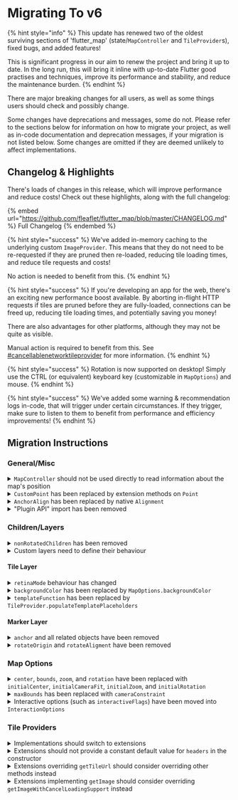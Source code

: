 # Migrating To v6

{% hint style="info" %}
This update has renewed two of the oldest surviving sections of 'flutter\_map' (state/`MapController` and `TileProvider`s), fixed bugs, and added features!

This is significant progress in our aim to renew the project and bring it up to date. In the long run, this will bring it inline with up-to-date Flutter good practises and techniques, improve its performance and stability, and reduce the maintenance burden.
{% endhint %}

There are major breaking changes for all users, as well as some things users should check and possibly change.

Some changes have deprecations and messages, some do not. Please refer to the sections below for information on how to migrate your project, as well as in-code documentation and deprecation messages, if your migration is not listed below. Some changes are omitted if they are deemed unlikely to affect implementations.

## Changelog & Highlights

There's loads of changes in this release, which will improve performance and reduce costs! Check out these highlights, along with the full changelog:

{% embed url="https://github.com/fleaflet/flutter_map/blob/master/CHANGELOG.md" %}
Full Changelog
{% endembed %}

{% hint style="success" %}
We've added in-memory caching to the underlying custom `ImageProvider`. This means that they do not need to be re-requested if they are pruned then re-loaded, reducing tile loading times, and reduce tile requests and costs!

No action is needed to benefit from this.
{% endhint %}

{% hint style="success" %}
If you're developing an app for the web, there's an exciting new performance boost available. By aborting in-flight HTTP requests if tiles are pruned before they are fully-loaded, connections can be freed up, reducing tile loading times, and potentially saving you money!

There are also advantages for other platforms, although they may not be quite as visible.

Manual action is required to benefit from this. See [#cancellablenetworktileprovider](../layers/tile-layer/tile-providers.md#cancellablenetworktileprovider "mention") for more information.
{% endhint %}

{% hint style="success" %}
Rotation is now supported on desktop! Simply use the CTRL (or equivalent) keyboard key (customizable in `MapOptions`) and mouse.
{% endhint %}

{% hint style="success" %}
We've added some warning & recommendation logs in-code, that will trigger under certain circumstances. If they trigger, make sure to listen to them to benefit from performance and efficiency improvements!
{% endhint %}

## Migration Instructions

### General/Misc

<details>

<summary><code>MapController</code> should not be used directly to read information about the map's position</summary>

`MapController` now only controls the map's position/viewport/camera. The map's position is now described by `MapCamera`.

There are multiple possibilities for migration:

1. If inside the `FlutterMap` context, prefer using `MapCamera.of(context)`
2. Otherwise, use `MapController` in the same way, but use the `.camera` getter to retrieve the `MapCamera`.

See [programmatic-control](../usage/programmatic-control/ "mention") for more information.

</details>

<details>

<summary><code>CustomPoint</code> has been replaced by extension methods on <code>Point</code></summary>

[Extension methods](https://dart.dev/language/extension-methods) are now used to add the required functionality to the standard 'dart:math' `Point` object.

To migrate, most cases should just need to replace all occurrences of `CustomPoint` with `Point`.

</details>

<details>

<summary><code>AnchorAlign</code> has been replaced by native <code>Alignment</code></summary>

`AnchorAlign` has been removed without deprecation, because `Alignment`/`AlignmentGeometry` can provide the same alignment positions/values.

To migrate, replace occurences of `AnchorAlign` with the respective `Aligment`. Note that only the pre-provided `Alignment`s should be used.

</details>

<details>

<summary>"Plugin API" import has been removed</summary>

This import path was getting increasingly useless and exposing increasingly less features compared to the standard import. It also covered the standard import in the auto-generated DartDoc documentation, as it exported it as well.

All features that need to be exposed are now exposed through the primary import, and the dedicated plugin import has been removed.

</details>

### Children/Layers

<details>

<summary><code>nonRotatedChildren</code> has been removed</summary>

The approach to 'mobile' and 'static' layers has been changed. Mobile layers now wrap themselves in a `MobileLayerTransformer` which uses the inherited state, instead of `FlutterMap` applying the affects directly to them. Static layers should now ensure they use `Align` and/or `SizedBox.expand`.

This has been done to simplify setup, and allow for placing static layers between mobile layers.

</details>

<details>

<summary>Custom layers need to define their behaviour</summary>

The way custom layers are defined has changed. Mobile/moving layers should now use `MobileLayerTransformer` at the top of their widget tree.

For more information, see [#1.-creating-a-layer-widget](../plugins/making-a-plugin/creating-new-layers.md#1.-creating-a-layer-widget "mention").

</details>

#### Tile Layer

<details>

<summary><code>retinaMode</code> behaviour has changed</summary>

Previously, the `retinaMode` property enabled/disabled the simulation of retina mode. To request retina tiles from the server, either the `{r}`placeholder or "@2x" string could be included in the `urlTemplate`.\
This behaviour was unclear, did not conform to the norms of other mapping packages, and meant the `{r}` placeholder was actually redundant.

Now, `retinaMode` also affects whether the `{r}` placeholder is filled in. If `true`, and `{r}` is present, then that will now be filled in to request retina tiles. If the placeholder is not present, only then will flutter\_map simulate retina mode.

Additionally, it is now recommended to use the `RetinaMode.isHighDensity` method to check whether `retinaMode` should be enabled.

For more information, see [#retina-mode](../layers/tile-layer/#retina-mode "mention").

</details>

<details>

<summary><code>backgroundColor</code> has been replaced by <code>MapOptions.backgroundColor</code></summary>

This will simplify the developer experience when using multiple overlaid `TileLayer`s, as `Colors.transparent` will no longer need to be specified. There is no reason that multiple `TileLayer`s would each need to have a different (non-transparent) background colors, as the layers beneath would be invisible and therefore pointless.

Therefore, `TileLayer`s now have transparent backgrounds, and the new `MapOptions.backgroundColor` property sets the background color of the entire map.

To migrate, move any background colour specified on the bottom-most `TileLayer` to `MapOptions`.

</details>

<details>

<summary><code>templateFunction</code> has been replaced by <code>TileProvider.populateTemplatePlaceholders</code></summary>

`TileProvider.templateFunction` has been deprecated. It is now preferrable to create a custom `TileProvider` extension, and override the `populateTemplatePlaceholders` method. This has been done to reduce the scope of `TileLayer`.

To migrate, see [creating-new-tile-providers.md](../plugins/making-a-plugin/creating-new-tile-providers.md "mention").

</details>

#### Marker Layer

<details>

<summary><code>anchor</code> and all related objects have been removed</summary>

In order to simplify `Marker`s, the `anchor` property and `AnchorPos`/`Anchor` objects have been removed without replacement.

Marker alignment is now performed with the standard `Alignment` object through the `alignment` argument.

Due to the previously named `anchor` being confusingly (and perhaps incorrectly) named, migration without behaviour change is possible just by taking the `Alignment` from inside any `AnchorPos` and passing it directly to `alignment`.

</details>

<details>

<summary><code>rotateOrigin</code> and <code>rotateAligment</code> have been removed</summary>

These properties on `Marker` have been removed as it is not apparent what any valid use-case could be, and removing them helped simplify the internals significantly.

If these are currently used, try changing `alignment`, and if that does not give the desired results, use a `Transform` widget yourself.

</details>

### Map Options

<details>

<summary><code>center</code>, <code>bounds</code>, <code>zoom</code>, and <code>rotation</code> have been replaced with <code>initialCenter</code>, <code>initialCameraFit</code>, <code>initialZoom</code>, and <code>initialRotation</code></summary>

These have been renamed for clarity, as well as to better fit the change into using a documented 'camera' and increasing customizability.

To migrate, rename the properties, and also check the in-code documentation and new objects for information.

</details>

<details>

<summary><code>maxBounds</code> has been replaced with <code>cameraConstraint</code></summary>

This is part of to better fit the change into using a documented 'camera' and increasing customizability.

To migrate, rename the properties, and also check the in-code documentation and new objects for information.

</details>

<details>

<summary>Interactive options (such as <code>interactiveFlags</code>) have been moved into <code>InteractionOptions</code></summary>

This has been done to improve readability and seperation of responsibilities.

For more information, see [interaction-options.md](../usage/options/interaction-options.md "mention").

</details>

### Tile Providers

<details>

<summary>Implementations should switch to extensions</summary>

It is not recommended to implement `TileProvider`, as there are now two methods of which only one should be implemented (`getImage` & `getImageWithCancelLoadingSupport`), as well as other members that should not usually be overridden.

To migrate, use `extends` instead of `implements`.

_Further panes will refer to implementations that use `extends` as 'extensions' for clarity, not to be confused with extension methods._

</details>

<details>

<summary>Extensions should not provide a constant default value for <code>headers</code> in the constructor</summary>

`TileLayer` behaviour has been modified so that the 'User-Agent' header can be set without copying all user-specified `headers`. It is now inserted into the `Map`, so it must be immutable/non-constant.

Note that the `headers` property is also now `final`.

To migrate, remove the default value for `super.headers`: it is not necessary.

</details>

<details>

<summary>Extensions overriding <code>getTileUrl</code> should consider overriding other methods instead</summary>

The logic previously handled by `getTileUrl`, `invertY`, and `getSubdomain` has been refactored into `generateReplacementMap`, `populateTemplatePlaceholders`, and `getTileUrl`.

To migrate, consider overriding another of those methods, if it is more suitable. This will reduce the amount of code duplicated in your library from flutter\_map's implementation.

</details>

<details>

<summary>Extensions implementing <code>getImage</code> should consider overriding <code>getImageWithCancelLoadingSupport</code> instead </summary>

The framework necessary to support tile providers that can abort in-flight HTTP requests and other processing is now available. For more information about the advantages of cancelling unnecessary tile requests when they are pruned before being fully loaded, see [#cancellablenetworktileprovider](../layers/tile-layer/tile-providers.md#cancellablenetworktileprovider "mention").

If it is not possible to cancel the loading of a tile, or there is no advantage gained by doing so, you can ignore this.

To migrate, override `supportsCancelLoading` to `true`, implement `getImageWithCancelLoadingSupport` as appropriate, and remove the implementation of `getImage`.

</details>
